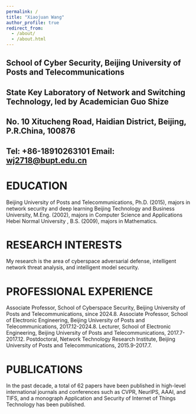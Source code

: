 ```yaml
---
permalink: /
title: "Xiaojuan Wang"
author_profile: true
redirect_from: 
  - /about/
  - /about.html
---
```



School of Cyber Security, Beijing University of Posts and Telecommunications
-----
State Key Laboratory of Network and Switching Technology, led by Academician Guo Shize
-----
No. 10 Xitucheng Road, Haidian District, Beijing, P.R.China, 100876
-----
Tel: +86-18910263101               Email: wj2718@bupt.edu.cn 
-----

EDUCATION 
======
Beijing University of Posts and Telecommunications, Ph.D. (2015), majors in network security and deep learning 
Beijing Technology and Business University, M.Eng. (2002), majors in Computer Science and Applications 
Hebei Normal University , B.S. (2009), majors in Mathematics.


RESEARCH INTERESTS
======
My research is the area of cyberspace adversarial defense, intelligent network threat analysis, and intelligent model security.

PROFESSIONAL EXPERIENCE
======
Associate Professor, School of Cyberspace Security, Beijing University of Posts and Telecommunications, since 2024.8. 
Associate Professor, School of Electronic Engineering, Beijing University of Posts and Telecommunications, 2017.12-2024.8. 
Lecturer, School of Electronic Engineering, Beijing University of Posts and Telecommunications, 2017.7-2017.12. 
Postdoctoral, Network Technology Research Institute, Beijing University of Posts and Telecommunications, 2015.9-2017.7. 

PUBLICATIONS 
======
In the past decade, a total of 62 papers have been published in high-level international journals and conferences such as CVPR, NeurIPS, AAAI, and TIFS,  and a monograph Application and Security of Internet of Things Technology has been published.
